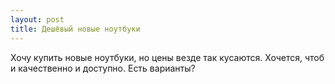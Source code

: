 ```yaml
---
layout: post 
title: Дешёвый новые ноутбуки 
--- 
```

Хочу купить новые ноутбуки, но цены везде так кусаются. Хочется, чтоб и качественно и доступно. Есть варианты?
